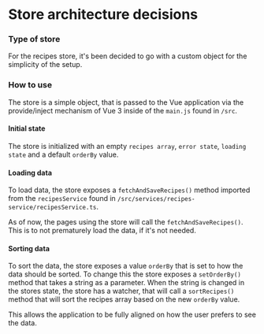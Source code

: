 # Store architecture decisions
### Type of store
For the recipes store, it's been decided to go with a custom object for the simplicity of the setup.

### How to use
The store is a simple object, that is passed to the Vue application via the provide/inject mechanism of Vue 3 inside of the `main.js` found in `/src`.

#### Initial state
The store is initialized with an empty `recipes array`, `error state`, `loading state` and a default `orderBy` value.

#### Loading data
To load data, the store exposes a `fetchAndSaveRecipes()` method imported from the `recipesService` found in `/src/services/recipes-service/recipesService.ts`.

As of now, the pages using the store will call the `fetchAndSaveRecipes()`. This is to not prematurely load the data, if it's not needed.

#### Sorting data
To sort the data, the store exposes a value `orderBy` that is set to how the data should be sorted. To change this the store exposes a `setOrderBy()` method that takes a string as a parameter. When the string is changed in the stores state, the store has a watcher, that will call a `sortRecipes()` method that will sort the recipes array based on the new `orderBy` value.

This allows the application to be fully aligned on how the user prefers to see the data.